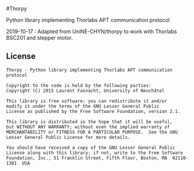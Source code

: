 #Thorpy

Python library implementing Thorlabs APT communication protocol

2019-10-17 : Adapted from UniNE-CHYN/thorpy to work with Thorlabs BSC201 and stepper motor.

## License

```
Thorpy - Python library implementing Thorlabs APT communication protocol

Copyright to the code is held by the following parties:
Copyright (C) 2015 Laurent Fasnacht, University of Neuchâtel

This library is free software; you can redistribute it and/or
modify it under the terms of the GNU Lesser General Public
License as published by the Free Software Foundation, version 2.1.

This library is distributed in the hope that it will be useful,
but WITHOUT ANY WARRANTY; without even the implied warranty of
MERCHANTABILITY or FITNESS FOR A PARTICULAR PURPOSE.  See the GNU
Lesser General Public License for more details.

You should have received a copy of the GNU Lesser General Public
License along with this library; if not, write to the Free Software
Foundation, Inc., 51 Franklin Street, Fifth Floor, Boston, MA  02110-1301  USA
```
